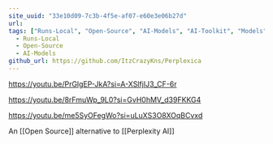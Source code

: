 ```yaml
---
site_uuid: "33e10d09-7c3b-4f5e-af07-e60e3e06b27d"
url: 
tags: ["Runs-Local", "Open-Source", "AI-Models", "AI-Toolkit", "Models"]
  - Runs-Local
  - Open-Source
  - AI-Models
github_url: https://github.com/ItzCrazyKns/Perplexica
---
```



https://youtu.be/PrGlgEP-JkA?si=A-XSlfjIJ3_CF-6r

https://youtu.be/8rFmuWp_9L0?si=GvH0hMV_d39FKKG4

https://youtu.be/me5SyOFegWo?si=uLuXS3O8XOqBCvxd




An [[Open Source]] alternative to [[Perplexity AI]]

